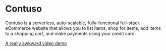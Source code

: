 # Contuso

Contuso is a serverless, auto-scalable, fully-functional full-stack eCommerce website that allows you to list items, shop for items, add items to a shopping cart, and make payments using your credit card.

[A really awkward video demo](https://youtu.be/vhNazs-z3cg?si=TocagkF5ooDt4Lt0)

